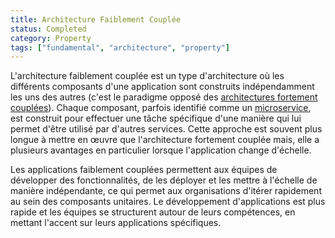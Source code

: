 ```yaml
---
title: Architecture Faiblement Couplée
status: Completed
category: Property
tags: ["fundamental", "architecture", "property"]
---
```


L'architecture faiblement couplée est un type d'architecture où les différents composants
d'une application sont construits indépendamment les uns des autres (c'est le paradigme opposé
des [architectures fortement couplées](/tightly-coupled-architectures/)).
Chaque composant, parfois identifié comme un [microservice](/microservices/), est construit pour effectuer une tâche spécifique d'une manière qui lui permet d'être utilisé par d'autres services.
Cette approche est souvent plus longue à mettre en œuvre que l'architecture fortement couplée
mais, elle a plusieurs avantages en particulier lorsque l'application change d'échelle.

Les applications faiblement couplées permettent aux équipes de développer des fonctionnalités, de les déployer et les mettre à l'échelle de manière indépendante, ce qui permet aux organisations d'itérer rapidement au sein des composants unitaires.
Le développement d'applications est plus rapide et les équipes se structurent autour de leurs compétences, en mettant l'accent sur leurs applications spécifiques.
